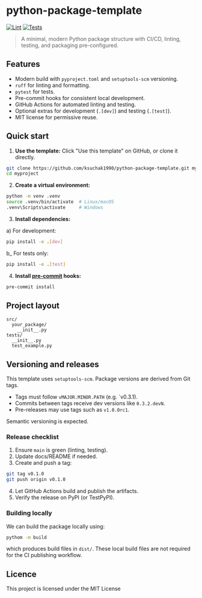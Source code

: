 # python-package-template

[![Lint](https://github.com/ksuchak1990/python-package-template/actions/workflows/lint.yml/badge.svg?branch=main)](https://github.com/ksuchak1990/python-package-test/actions/workflows/lint.yml)
[![Tests](https://github.com/ksuchak1990/python-package-template/actions/workflows/test.yml/badge.svg?branch=main)](https://github.com/ksuchak1990/python-package-template/actions/workflows/test.yml)

> A minimal, modern Python package structure with CI/CD, linting, testing, and packaging pre-configured.

## Features

- Modern build with `pyproject.toml` and `setuptools-scm` versioning.
- `ruff` for linting and formatting.
- `pytest` for tests.
- Pre-commit hooks for consistent local development.
- GitHub Actions for automated linting and testing.
- Optional extras for development (`.[dev]`) and testing (`.[test]`).
- MIT license for permissive reuse.

## Quick start

1. **Use the template:** Click "Use this template" on GitHub, or clone it
   directly.

```bash
git clone https://github.com/ksuchak1990/python-package-template.git myproject
cd myproject
```

2. **Create a virtual environment:**

```bash
python -m venv .venv
source .venv/bin/activate  # Linux/macOS
.venv\Scripts\activate     # Windows
```

3. **Install dependencies:**

  a) For development:

```bash
pip install -e .[dev]
```

  b_ For tests only:

```bash
pip install -e .[test]
```

4. **Install [pre-commit](https://pre-commit.com/) hooks:**

```bash
pre-commit install
```

## Project layout

```
src/
  your_package/
    __init__.py
tests/
  __init__.py
  test_example.py
```

## Versioning and releases

This template uses `setuptools-scm`.
Package versions are derived from Git tags.

- Tags must follow `vMAJOR.MINOR.PATH` (e.g. `v0.3.1).
- Commits between tags receive dev versions like `0.3.2.devN`.
- Pre-releases may use tags such as `v1.0.0rc1`.

Semantic versioning is expected.

### Release checklist

1. Ensure `main` is green (linting, testing).
2. Update docs/README if needed.
3. Create and push a tag:

```bash
git tag v0.1.0
git push origin v0.1.0
```

4. Let GitHub Actions build and publish the artifacts.
5. Verify the release on PyPI (or TestPyPI).

### Building locally

We can build the package locally using:

```bash
pythom -m build
```

which produces build files in `dist/`.
These local build files are not required for the CI publishing workflow.

## Licence

This project is licensed under the MIT License
